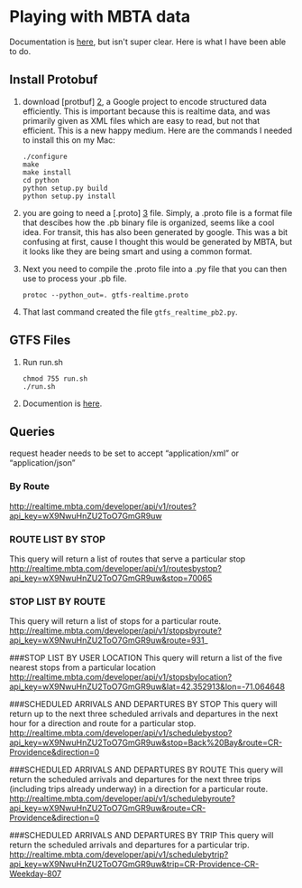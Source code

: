 # Playing with MBTA data

Documentation is [here][4], but isn't super clear.  Here is what I have been able to do.

## Install Protobuf

1. download [protbuf] [2], a Google project to encode structured data efficiently.  This is important because this is realtime data, and was primarily given as XML files which are easy to read, but not that efficient.  This is a new happy medium.  Here are the commands I needed to install this on my Mac:
	
	```
	./configure
	make
	make install	
	cd python
	python setup.py build
	python setup.py install
	```

2. you are going to need a [.proto] [3] file. Simply, a .proto file is a format file that descibes how the .pb binary file is organized, seems like a cool idea. For transit, this has also been generated by google. This was a bit confusing at first, cause I thought this would be generated by MBTA, but it looks like they are being smart and using a common format.
3. Next you need to compile the .proto file into a .py file that you can then use to process your .pb file.  

	```
	protoc --python_out=. gtfs-realtime.proto
	```
4. That last command created the file `gtfs_realtime_pb2.py`.

## GTFS Files
1. Run run.sh
	```
	chmod 755 run.sh
	./run.sh
	```

2. Documention is [here][5].

## Queries

request header needs to be set to accept “application/xml” or 
“application/json” 

### By Route
http://realtime.mbta.com/developer/api/v1/routes?api_key=wX9NwuHnZU2ToO7GmGR9uw 

### ROUTE LIST BY STOP 
This query will return a list of routes that serve a particular stop
http://realtime.mbta.com/developer/api/v1/routesbystop?api_key=wX9NwuHnZU2ToO7GmGR9uw&stop=70065 

### STOP LIST BY ROUTE
This query will return a list of stops for a particular route. 
http://realtime.mbta.com/developer/api/v1/stopsbyroute?api_key=wX9NwuHnZU2ToO7GmGR9uw&route=931_ 

###STOP LIST BY USER LOCATION 
This query will return a list of the five nearest stops from a particular location
http://realtime.mbta.com/developer/api/v1/stopsbylocation?api_key=wX9NwuHnZU2ToO7GmGR9uw&lat=42.352913&lon=-71.064648 

###SCHEDULED ARRIVALS AND DEPARTURES BY STOP 
This query will return up to the next three scheduled arrivals and departures in the next hour for a 
direction and route for a particular stop. 
http://realtime.mbta.com/developer/api/v1/schedulebystop?api_key=wX9NwuHnZU2ToO7GmGR9uw&stop=Back%20Bay&route=CR-Providence&direction=0 

###SCHEDULED ARRIVALS AND DEPARTURES BY ROUTE 
This query will return the scheduled arrivals and departures for the next three trips (including trips already 
underway) in a direction for a particular route.
http://realtime.mbta.com/developer/api/v1/schedulebyroute?api_key=wX9NwuHnZU2ToO7GmGR9uw&route=CR-Providence&direction=0

###SCHEDULED ARRIVALS AND DEPARTURES BY TRIP 
This query will return the scheduled arrivals and departures for a particular trip.
http://realtime.mbta.com/developer/api/v1/schedulebytrip?api_key=wX9NwuHnZU2ToO7GmGR9uw&trip=CR-Providence-CR-Weekday-807 







[1]: http://realtime.mbta.com/Portal/Content/Documents/MBTA-realtime_DeveloperDocumentation_v1.0.2_2013-06-25.pdf
[2]: https://code.google.com/p/protobuf/downloads/detail?name=protobuf-2.5.0.tar.gz
[3]: https://developers.google.com/transit/gtfs-realtime/gtfs-realtime-proto
[4]: MBTA-realtime_DeveloperDocumentation_v1.0.4_2013-11-05.pdf
[5]: https://developers.google.com/transit/gtfs/reference